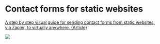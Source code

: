 # Contact forms for static websites
[A step by step visual guide for sending contact forms from static websites, via Zapier, to virtually anywhere. (Article)](https://medium.com/@omrilotan/contact-form-for-static-websites-56650393f78c)

[![](https://user-images.githubusercontent.com/516342/61309863-f7050d00-a7ea-11e9-81b7-cd36fbb98f1d.gif)](https://omrilotan.com/contact-form-example)
